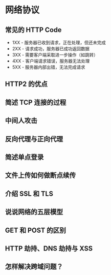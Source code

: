 # 网络协议

## 常见的 HTTP Code

- 1XX - 服务器已收到请求，正在处理，但还未完成
- 2XX - 请求成功，服务器已成功返回数据
- 3XX - 需要客户端采取进一步操作（如跳转）
- 4XX - 客户端请求错误，服务器无法处理
- 5XX - 服务器内部出错，无法完成请求

## HTTP2 的优点

## 简述 TCP 连接的过程

## 中间人攻击

## 反向代理与正向代理

## 简述单点登录

## 文件上传如何做断点续传

## 介绍 SSL 和 TLS

## 说说网络的五层模型

## GET 和 POST 的区别

## HTTP 劫持、DNS 劫持与 XSS

## 怎样解决跨域问题？
